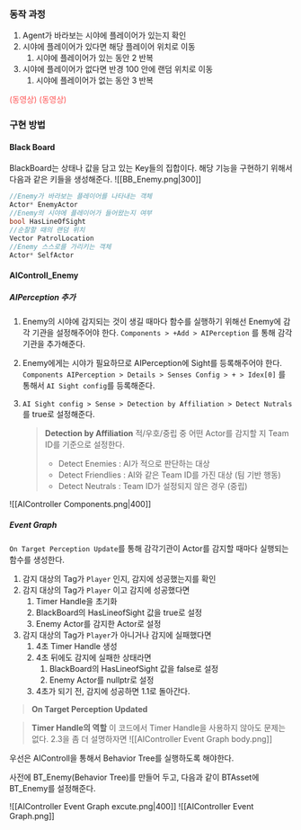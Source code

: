 ### 동작 과정
1. Agent가 바라보는 시야에 플레이어가 있는지 확인
2. 시야에 플레이어가 있다면 해당 플레이어 위치로 이동
	1. 시야에 플레이어가 있는 동안 2 반복
3. 시야에 플레이어가 없다면 반경 100 안에 랜덤 위치로 이동
	1. 시야에 플레이어가 없는 동안 3 반복

<span style="color:rgb(255, 82, 82)">(동영상) (동영상)</span>

### 구현 방법
#### Black Board
BlackBoard는 상태나 값을 담고 있는 Key들의 집합이다.
해당 기능을 구현하기 위해서 다음과 같은 키들을 생성해준다.
![[BB_Enemy.png|300]]

```cpp title:BB_Enemy
//Enemy가 바라보는 플레이어를 나타내는 객체
Actor* EnemyActor 
//Enemy의 시야에 플레이어가 들어왔는지 여부
bool HasLineOfSight
//순찰할 때의 랜덤 위치
Vector PatrolLocation
//Enemy 스스로를 가리키는 객체
Actor* SelfActor
```

#### AIControll_Enemy
##### AIPerception 추가
1. Enemy의 시야에 감지되는 것이 생길 때마다 함수를 실행하기 위해선 Enemy에 감각 기관을 설정해주어야 한다.
`Components > +Add > AIPerception` 를 통해 감각기관을 추가해준다.

2. Enemy에게는 시야가 필요하므로 AIPerception에 Sight를 등록해주어야 한다. `Components AIPerception > Details > Senses Config > + > Idex[0]` 를 통해서 `AI Sight config`를 등록해준다.

3. `AI Sight config > Sense > Detection by Affiliation > Detect Nutrals`를 true로 설정해준다.
	> __Detection by Affiliation__
	> 적/우호/중립 중 어떤 Actor를 감지할 지 Team ID를 기준으로 설정한다.
	> - Detect Enemies : AI가 적으로 판단하는 대상 
	> - Detect Friendlies : AI와 같은 Team ID를 가진 대상 (팀 기반 행동)
	> - Detect Neutrals : Team ID가 설정되지 않은 경우 (중립)
	

![[AIController Components.png|400]]

##### Event Graph
`On Target Perception Update`를 통해 감각기관이 Actor를 감지할 때마다 실행되는 함수를 생성한다.

1. 감지 대상의 Tag가 `Player` 인지, 감지에 성공했는지를 확인
2. 감지 대상의 Tag가 `Player` 이고 감지에 성공했다면
	1. Timer Handle을 초기화
	2. BlackBoard의 HasLineofSight 값을 true로 설정
	3. Enemy Actor를 감지한 Actor로 설정
3. 감지 대상의 Tag가 `Player`가 아니거나 감지에 실패했다면
	1. 4초 Timer Handle 생성
	2. 4초 뒤에도 감지에 실패한 상태라면
		1. BlackBoard의 HasLineofSight 값을 false로 설정
		2. Enemy Actor를 nullptr로 설정
	3. 4초가 되기 전, 감지에 성공하면 1.1로 돌아간다.

>__On Target Perception Updated__



>__Timer Handle의 역할__
> 이 코드에서 Timer Handle을 사용하지 않아도 문제는 없다. 2.3을 좀 더 설명하자면 
![[AIController Event Graph body.png]]


우선은 AIControll을 통해서 Behavior Tree를 실행하도록 해야한다.

사전에 BT_Enemy(Behavior Tree)를 만들어 두고, 다음과 같이 BTAsset에 BT_Enemy를 설정해준다.

![[AIController Event Graph excute.png|400]]
![[AIController Event Graph.png]]